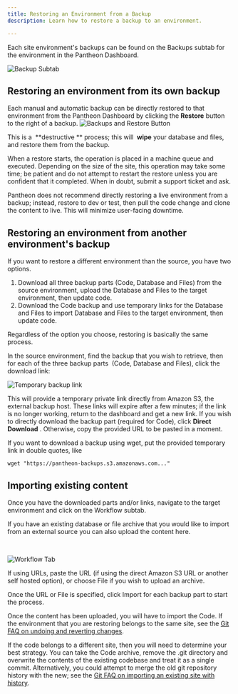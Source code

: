 ```yaml
---
title: Restoring an Environment from a Backup
description: Learn how to restore a backup to an environment.

---
```


Each site environment's backups can be found on the Backups subtab for the environment in the Pantheon Dashboard.  


 ![Backup Subtab](https://pantheon-systems.desk.com/customer/portal/attachments/169631)

## Restoring an environment from its own backup

Each manual and automatic backup can be directly restored to that environment from the Pantheon Dashboard by clicking the **Restore** button to the right of a backup. ![Backups and Restore Button](https://pantheon-systems.desk.com/customer/portal/attachments/169624)

This is a  **destructive ** process; this will  **wipe** your database and files, and restore them from the backup.

When a restore starts, the operation is placed in a machine queue and executed. Depending on the size of the site, this operation may take some time; be patient and do not attempt to restart the restore unless you are confident that it completed. When in doubt, submit a support ticket and ask.

Pantheon does not recommend directly restoring a live environment from a backup; instead, restore to dev or test, then pull the code change and clone the content to live. This will minimize user-facing downtime.

## Restoring an environment from another environment's backup

If you want to restore a different environment than the source, you have two options.

1. Download all three backup parts (Code, Database and Files) from the source environment, upload the Database and Files to the target environment, then update code.
2. Download the Code backup and use temporary links for the Database and Files to import Database and Files to the target environment, then update code.

Regardless of the option you choose, restoring is basically the same process.

In the source environment, find the backup that you wish to retrieve, then for each of the three backup parts  (Code, Database and Files), click the download link:

![Temporary backup link](https://pantheon-systems.desk.com/customer/portal/attachments/169628)  


This will provide a temporary private link directly from Amazon S3, the external backup host. These links will expire after a few minutes; if the link is no longer working, return to the dashboard and get a new link. If you wish to directly download the backup part (required for Code), click **Direct Download** . Otherwise, copy the provided URL to be pasted in a moment.  


If you want to download a backup using wget, put the provided temporary link in double quotes, like

    wget "https://pantheon-backups.s3.amazonaws.com..."

## Importing existing content

Once you have the downloaded parts and/or links, navigate to the target environment and click on the Workflow subtab.  
If you have an existing database or file archive that you would like to import from an external source you can also upload the content here.

 

![Workflow Tab](https://pantheon-systems.desk.com/customer/portal/attachments/169632)  


If using URLs, paste the URL (if using the direct Amazon S3 URL or another self hosted option), or choose File if you wish to upload an archive.  


Once the URL or File is specified, click Import for each backup part to start the process.  


Once the content has been uploaded, you will have to import the Code. If the environment that you are restoring belongs to the same site, see the [Git FAQ on undoing and reverting changes](/documentation/advanced-topics/git-faq/#how-to-revert-or-undo-changes).  


If the code belongs to a different site, then you will need to determine your best strategy. You can take the Code archive, remove the .git directory and overwrite the contents of the existing codebase and treat it as a single commit. Alternatively, you could attempt to merge the old git repository history with the new; see the [Git FAQ on importing an existing site with history](/documentation/advanced-topics/git-faq/#importing-existing-git-history).
